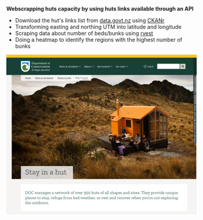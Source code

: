 **Webscrapping huts capacity by using huts links available through an API**
- Download the hut's links list from [data.govt.nz](https://catalogue.data.govt.nz/dataset/doc-huts3/resource/5af60b27-b2b0-425d-8c09-98012e523848?inner_span=True) using [CKANr](https://github.com/ropensci/ckanr)
- Transforming easting and northing UTM into latitude and longitude
- Scraping data about number of beds/bunks using [rvest](https://github.com/tidyverse/rvest)
- Doing a heatmap to identify the regions with the highest number of bunks

![huts](https://github.com/lina-berbesi/webscrapping_huts/blob/main/doc_huts.png)
